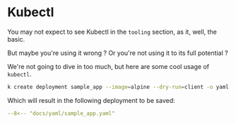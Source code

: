 # Kubectl

You may not expect to see Kubectl in the `tooling` section, as it, well, the basic. 

But maybe you're using it wrong ? Or you're not using it to its full potential ? 

We're not going to dive in too much, but here are some cool usage of `kubectl`.

```bash
k create deployment sample_app --image=alpine --dry-run=client -o yaml > sample_yaml.yaml
```

Which will result in the following deployment to be saved:

```yaml title="sample_app.yaml"
--8<-- "docs/yaml/sample_app.yaml"
```
